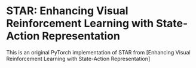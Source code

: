 # STAR: Enhancing Visual Reinforcement Learning with State-Action Representation

This is an original PyTorch implementation of STAR from [Enhancing Visual Reinforcement Learning with State-Action Representation]
